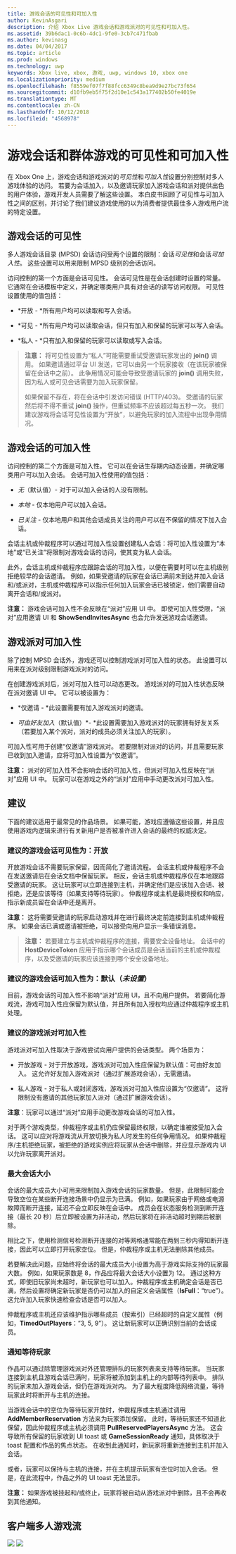 ```yaml
---
title: 游戏会话的可见性和可加入性
author: KevinAsgari
description: 介绍 Xbox Live 游戏会话和游戏派对的可见性和可加入性。
ms.assetid: 39b6dac1-0c6b-4dc1-9fe0-3cb7c471fbab
ms.author: kevinasg
ms.date: 04/04/2017
ms.topic: article
ms.prod: windows
ms.technology: uwp
keywords: Xbox live, xbox, 游戏, uwp, windows 10, xbox one
ms.localizationpriority: medium
ms.openlocfilehash: f8559ef07f7f88fcc6349c8bea9d9e27bc73f654
ms.sourcegitcommit: d10fb9eb5f75f2d10e1c543a177402b50fe4019e
ms.translationtype: MT
ms.contentlocale: zh-CN
ms.lasthandoff: 10/12/2018
ms.locfileid: "4568978"
---
```

# <a name="game-session-and-game-party-visibility-and-joinability"></a>游戏会话和群体游戏的可见性和可加入性

在 Xbox One 上，游戏会话和游戏派对的*可见性*和*可加入性*设置分别控制对多人游戏体验的访问。 若要为会话加入，以及邀请玩家加入游戏会话和派对提供出色的用户体验，游戏开发人员需要了解这些设置。 本白皮书回顾了可见性与可加入性之间的区别，并讨论了我们建议游戏使用的以为消费者提供最佳多人游戏用户流的特定设置。

## <a name="game-session-visibility"></a>游戏会话的可见性


多人游戏会话目录 (MPSD) 会话访问受两个设置的限制：会话*可见性*和会话*可加入性*。 这些设置可以用来限制 MPSD 级别的会话访问。

访问控制的第一个方面是会话可见性。 会话可见性是在会话创建时设置的常量。 它通常在会话模板中定义，并确定哪类用户具有对会话的读写访问权限。 可见性设置使用的值包括：

-   *开放 - *所有用户均可以读取和写入会话。

-   *可见 - *所有用户均可以读取会话，但只有加入和保留的玩家可以写入会话。

-   *私人 - *只有加入和保留的玩家可以读取或写入会话。

> **注意：** 将可见性设置为“私人”可能需要重试受邀请玩家发出的 **join()** 调用。 如果邀请通过平台 UI 发送，它可以由另一个玩家接收（在该玩家被保留在会话中之前）。 此争用情况可能会导致受邀请玩家的 **join()** 调用失败，因为私人或可见会话需要为加入玩家保留。
>
> 如果保留不存在，将在会话中引发访问错误 (HTTP/403)。 受邀请的玩家然后将不得不重试 **join()** 操作，但重试频率不应该超过每五秒一次。 我们建议游戏将会话可见性设置为“开放”，以避免玩家的加入流程中出现争用情况。

## <a name="game-session-joinability"></a>游戏会话的可加入性


访问控制的第二个方面是可加入性。 它可以在会话生存期内动态设置，并确定哪类用户可以加入会话。 会话可加入性使用的值包括：

-   *无*（默认值）- 对于可以加入会话的人没有限制。

-   *本地* - 仅本地用户可以加入会话。

-   *已关注 -* 仅本地用户和其他会话成员关注的用户可以在不保留的情况下加入会话。

会话主机或仲裁程序可以通过可加入性设置创建私人会话：将可加入性设置为“本地”或“已关注”将限制对游戏会话的访问，使其变为私人会话。

此外，会话主机或仲裁程序应跟踪会话的可加入性，以便在需要时可以在主机级别拒绝较早的会话邀请。 例如，如果受邀请的玩家在会话已满前未到达并加入会话和/或派对，主机或仲裁程序可以指示任何加入玩家会话已被锁定，他们需要自动离开会话和/或派对。

**注意：** 游戏会话可加入性不会反映在“派对”应用 UI 中。 即使可加入性受限，“派对”应用邀请 UI 和 **ShowSendInvitesAsync** 也会允许发送游戏会话邀请。

## <a name="game-party-joinability"></a>游戏派对可加入性


除了控制 MPSD 会话外，游戏还可以控制游戏派对可加入性的状态。 此设置可以用来在派对级别限制游戏派对的访问。

在创建游戏派对后，派对可加入性可以动态更改。 游戏派对的可加入性状态反映在派对邀请 UI 中。 它可以被设置为：

-   *仅邀请 - *此设置需要有加入游戏派对的邀请。

-   *可由好友加入*（默认值）*- *此设置需要加入游戏派对的玩家拥有好友关系（若要加入某个派对，派对的成员必须关注加入的玩家）。

可加入性可用于创建“仅邀请”游戏派对。 若要限制对派对的访问，并且需要玩家已收到加入邀请，应将可加入性设置为“仅邀请”。

**注意：** 派对的可加入性不会影响会话的可加入性，但派对可加入性反映在“派对”应用 UI 中。 玩家可以在游戏之外的“派对”应用中手动更改派对可加入性。

## <a name="recommendations"></a>建议


下面的建议适用于最常见的作品场景。 如果可能，游戏应遵循这些设置，并且应使用游戏内逻辑来进行有关新用户是否被准许进入会话的最终的权威决定。

### <a name="recommended-game-session-visibility-open"></a>建议的游戏会话可见性为：开放

开放游戏会话不需要玩家保留，因而简化了邀请流程。 会话主机或仲裁程序不会在发送邀请后在会话文档中保留玩家。 相反，会话主机或仲裁程序仅在本地跟踪受邀请的玩家。 这让玩家可以立即连接到主机，并确定他们是应该加入会话、被拒绝，还是应该等待（如果支持等待玩家）。 仲裁程序或主机是最终授权和响应，指示新成员留在会话中还是离开。

**注意：** 这将需要受邀请的玩家启动游戏并在进行最终决定前连接到主机或仲裁程序。 如果会话已满或邀请被拒绝，可以接受向用户显示一条错误消息。

> **注意：** 若要建立与主机或仲裁程序的连接，需要安全设备地址。 会话中的 **HostDeviceToken** 应用于指示哪个会话成员是会话当前的主机或仲裁程序，以及受邀请的玩家应该连接到哪个安全设备地址。

### <a name="recommended-game-session-joinability-default-not-set"></a>建议的游戏会话可加入性为：默认（*未设置*）

目前，游戏会话的可加入性不影响“派对”应用 UI，且不向用户提供。 若要简化游戏流，游戏可加入性应保留为默认值，并且所有加入授权均应通过仲裁程序或主机处理。

### <a name="recommended-game-party-joinability"></a>建议的游戏派对可加入性

游戏派对可加入性取决于游戏尝试向用户提供的会话类型。 两个场景为：

-   开放游戏 - 对于开放游戏，游戏派对可加入性应保留为默认值：可由好友加入。 这允许好友加入游戏派对（通过扩展游戏会话），无需邀请。

-   私人游戏 - 对于私人或封闭游戏，游戏派对可加入性应设置为“仅邀请”。 这将限制没有邀请的其他玩家加入派对（通过扩展游戏会话）。

**注意**：玩家可以通过“派对”应用手动更改游戏会话的可加入性。

对于两个游戏类型，仲裁程序或主机仍应保留最终权限，以确定谁被接受加入会话。 这可以应对将游戏流从开放切换为私人时发生的任何争用情况。 如果仲裁程序/主机拒绝玩家，被拒绝的游戏实例应将玩家从会话中删除，并应显示游戏内 UI 以允许玩家离开派对。

### <a name="maximum-session-size"></a>最大会话大小

会话的最大成员大小可用来限制加入游戏会话的玩家数量。 但是，此限制可能会导致空位在某些断开连接场景中仍显示为已满。 例如，如果玩家由于网络或电源故障而断开连接，延迟不会立即反映在会话中。 成员会在状态服务检测到断开连接（最长 20 秒）后立即被设置为非活动，然后玩家将在非活动超时到期后被删除。

相比之下，使用检测信号检测断开连接的对等网格通常能在两到三秒内得知断开连接，因此可以立即打开玩家空位。 但是，仲裁程序或主机无法删除其他成员。

若要解决此问题，应始终将会话的最大成员大小设置为高于游戏实际支持的玩家最大数。 例如，如果玩家数是 8，作品应将最大会话大小设置为 12。 通过这种方式，即使旧玩家尚未超时，新玩家也可以加入。仲裁程序或主机确定会话是否已满，然后设置将确定新玩家是否仍可以加入的自定义会话属性（**IsFull**：“true”）。 这允许加入玩家快速检查会话是否可以加入。

仲裁程序或主机还应该维护指示哪些成员（按索引）已经超时的自定义属性（例如，**TimedOutPlayers**：“3, 5, 9”）。 这让新玩家可以正确识别当前的会话成员。

### <a name="notifying-waiting-players"></a>通知等待玩家

作品可以通过除管理游戏派对外还管理排队的玩家列表来支持等待玩家。 当玩家连接到主机且游戏会话已满时，玩家将被添加到主机上的内部等待列表中。 排队的玩家未加入游戏会话，但仍在游戏派对内。 为了最大程度降低网络流量，等待玩家此时将断开与主机的连接。

当游戏会话中的空位为等待玩家开放时，仲裁程序或主机通过调用 **AddMemberReservation** 方法来为玩家添加保留。 此时，等待玩家还不知道此保留，因此仲裁程序或主机必须调用 **PullReservedPlayersAsync** 方法。 这会导致所有保留的玩家收到 UI toast 或 **GameSessionReady** 通知，具体取决于 toast 配置和作品的焦点状态。 在收到此通知时，新玩家将重新连接到主机并加入会话。

或者，玩家可以保持与主机的连接，并在主机提示玩家有空位时加入会话。 但是，在此流程中，作品之外的 UI toast 无法显示。

**注意：** 如果游戏被挂起和/或终止，玩家将被自动从游戏派对中删除，且不会再收到其他通知。

<a name="client-multiplayer-flow"></a>客户端多人游戏流
-----------------------

![](../../images/whitepapers/gamesessionvisibility_image1.png)
![](../../images/whitepapers/gamesessionvisibility_image2.png)
